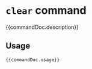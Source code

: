 # `clear` command

<script setup lang="ts">
import {data as docs} from "./cli.data.js";
const commandDoc = docs.clear;
</script>

{{commandDoc.description}}

## Usage
```shell-vue
{{commandDoc.usage}}
```
<div v-html="commandDoc.options"></div>
